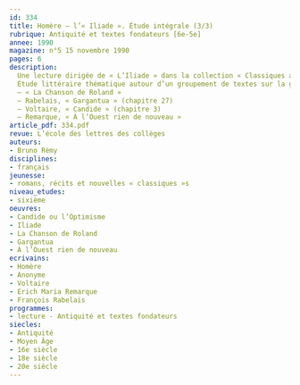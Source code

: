 ```yaml
---
id: 334
title: Homère – l’« Iliade ». Étude intégrale (3/3)
rubrique: Antiquité et textes fondateurs [6e-5e]
annee: 1990
magazine: n°5 15 novembre 1990
pages: 6
description: 
  Une lecture dirigée de « L’Iliade » dans la collection « Classiques abrégés » (l’école des loisirs).
  Étude littéraire thématique autour d’un groupement de textes sur la guerre – 
  – « La Chanson de Roland »
  – Rabelais, « Gargantua » (chapitre 27)
  – Voltaire, « Candide » (chapitre 3)
  – Remarque, « À l’Ouest rien de nouveau »
article_pdf: 334.pdf
revue: L’école des lettres des collèges
auteurs:
- Bruno Rémy
disciplines:
- français
jeunesse:
- romans, récits et nouvelles « classiques »s
niveau_etudes:
- sixième
oeuvres:
- Candide ou l’Optimisme
- Iliade
- La Chanson de Roland
- Gargantua
- À l’Ouest rien de nouveau
ecrivains:
- Homère
- Anonyme
- Voltaire
- Erich Maria Remarque
- François Rabelais
programmes:
- lecture - Antiquité et textes fondateurs
siecles:
- Antiquité
- Moyen Âge
- 16e siècle
- 18e siècle
- 20e siècle
---
```

